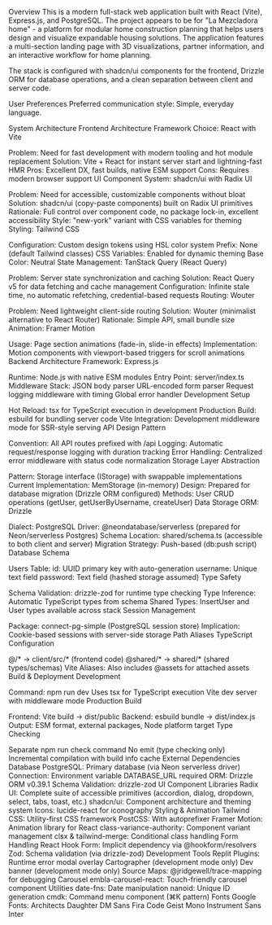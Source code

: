 Overview
This is a modern full-stack web application built with React (Vite), Express.js, and PostgreSQL. The project appears to be for "La Mezcladora home" - a platform for modular home construction planning that helps users design and visualize expandable housing solutions. The application features a multi-section landing page with 3D visualizations, partner information, and an interactive workflow for home planning.

The stack is configured with shadcn/ui components for the frontend, Drizzle ORM for database operations, and a clean separation between client and server code.

User Preferences
Preferred communication style: Simple, everyday language.

System Architecture
Frontend Architecture
Framework Choice: React with Vite

Problem: Need for fast development with modern tooling and hot module replacement
Solution: Vite + React for instant server start and lightning-fast HMR
Pros: Excellent DX, fast builds, native ESM support
Cons: Requires modern browser support
UI Component System: shadcn/ui with Radix UI

Problem: Need for accessible, customizable components without bloat
Solution: shadcn/ui (copy-paste components) built on Radix UI primitives
Rationale: Full control over component code, no package lock-in, excellent accessibility
Style: "new-york" variant with CSS variables for theming
Styling: Tailwind CSS

Configuration: Custom design tokens using HSL color system
Prefix: None (default Tailwind classes)
CSS Variables: Enabled for dynamic theming
Base Color: Neutral
State Management: TanStack Query (React Query)

Problem: Server state synchronization and caching
Solution: React Query v5 for data fetching and cache management
Configuration: Infinite stale time, no automatic refetching, credential-based requests
Routing: Wouter

Problem: Need lightweight client-side routing
Solution: Wouter (minimalist alternative to React Router)
Rationale: Simple API, small bundle size
Animation: Framer Motion

Usage: Page section animations (fade-in, slide-in effects)
Implementation: Motion components with viewport-based triggers for scroll animations
Backend Architecture
Framework: Express.js

Runtime: Node.js with native ESM modules
Entry Point: server/index.ts
Middleware Stack:
JSON body parser
URL-encoded form parser
Request logging middleware with timing
Global error handler
Development Setup

Hot Reload: tsx for TypeScript execution in development
Production Build: esbuild for bundling server code
Vite Integration: Development middleware mode for SSR-style serving
API Design Pattern

Convention: All API routes prefixed with /api
Logging: Automatic request/response logging with duration tracking
Error Handling: Centralized error middleware with status code normalization
Storage Layer Abstraction

Pattern: Storage interface (IStorage) with swappable implementations
Current Implementation: MemStorage (in-memory)
Design: Prepared for database migration (Drizzle ORM configured)
Methods: User CRUD operations (getUser, getUserByUsername, createUser)
Data Storage
ORM: Drizzle

Dialect: PostgreSQL
Driver: @neondatabase/serverless (prepared for Neon/serverless Postgres)
Schema Location: shared/schema.ts (accessible to both client and server)
Migration Strategy: Push-based (db:push script)
Database Schema

Users Table:
id: UUID primary key with auto-generation
username: Unique text field
password: Text field (hashed storage assumed)
Type Safety

Schema Validation: drizzle-zod for runtime type checking
Type Inference: Automatic TypeScript types from schema
Shared Types: InsertUser and User types available across stack
Session Management

Package: connect-pg-simple (PostgreSQL session store)
Implication: Cookie-based sessions with server-side storage
Path Aliases
TypeScript Configuration

@/* → client/src/* (frontend code)
@shared/* → shared/* (shared types/schemas)
Vite Aliases: Also includes @assets for attached assets
Build & Deployment
Development

Command: npm run dev
Uses tsx for TypeScript execution
Vite dev server with middleware mode
Production Build

Frontend: Vite build → dist/public
Backend: esbuild bundle → dist/index.js
Output: ESM format, external packages, Node platform target
Type Checking

Separate npm run check command
No emit (type checking only)
Incremental compilation with build info cache
External Dependencies
Database
PostgreSQL: Primary database (via Neon serverless driver)
Connection: Environment variable DATABASE_URL required
ORM: Drizzle ORM v0.39.1
Schema Validation: drizzle-zod
UI Component Libraries
Radix UI: Complete suite of accessible primitives (accordion, dialog, dropdown, select, tabs, toast, etc.)
shadcn/ui: Component architecture and theming system
Icons: lucide-react for iconography
Styling & Animation
Tailwind CSS: Utility-first CSS framework
PostCSS: With autoprefixer
Framer Motion: Animation library for React
class-variance-authority: Component variant management
clsx & tailwind-merge: Conditional class handling
Form Handling
React Hook Form: Implicit dependency via @hookform/resolvers
Zod: Schema validation (via drizzle-zod)
Development Tools
Replit Plugins:
Runtime error modal overlay
Cartographer (development mode only)
Dev banner (development mode only)
Source Maps: @jridgewell/trace-mapping for debugging
Carousel
embla-carousel-react: Touch-friendly carousel component
Utilities
date-fns: Date manipulation
nanoid: Unique ID generation
cmdk: Command menu component (⌘K pattern)
Fonts
Google Fonts:
Architects Daughter
DM Sans
Fira Code
Geist Mono
Instrument Sans
Inter
